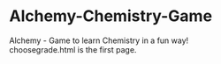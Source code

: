 # Alchemy-Chemistry-Game
Alchemy - Game to learn Chemistry in a fun way!
<br>
choosegrade.html is the first page.

